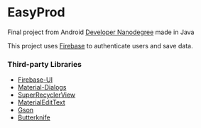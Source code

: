 # EasyProd

Final project from Android [Developer Nanodegree](https://www.udacity.com/course/android-developer-nanodegree-by-google--nd801) made in Java

This project uses [Firebase](https://firebase.google.com/) to authenticate users and save data.

### Third-party Libraries
* [Firebase-UI](https://github.com/firebase/FirebaseUI-Android)
* [Material-Dialogs](https://github.com/afollestad/material-dialogs)
* [SuperRecyclerView](https://github.com/Malinskiy/SuperRecyclerView)
* [MaterialEditText](https://github.com/rengwuxian/MaterialEditText)
* [Gson](https://github.com/google/gson)
* [Butterknife](http://jakewharton.github.io/butterknife/)
